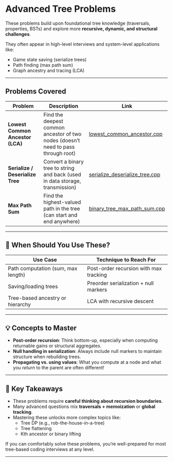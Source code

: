 ﻿# Advanced Tree Problems

These problems build upon foundational tree knowledge (traversals, properties, BSTs) and explore more **recursive, dynamic, and structural challenges**.

They often appear in high-level interviews and system-level applications like:
- Game state saving (serialize trees)
- Path finding (max path sum)
- Graph ancestry and tracing (LCA)

---

## Problems Covered

| Problem                          | Description                                                                       | Link                                                             |
|----------------------------------|-----------------------------------------------------------------------------------|------------------------------------------------------------------|
| **Lowest Common Ancestor (LCA)** | Find the deepest common ancestor of two nodes (doesn’t need to pass through root) | [lowest_common_ancestor.cpp](lowest_common_ancestor.cpp)         |
| **Serialize / Deserialize Tree** | Convert a binary tree to string and back (used in data storage, transmission)     | [serialize_deserialize_tree.cpp](serialize_deserialize_tree.cpp) |
| **Max Path Sum**                 | Find the highest-valued path in the tree (can start and end anywhere)             | [binary_tree_max_path_sum.cpp](binary_tree_max_path_sum.cpp)     |

---

## 🧩 When Should You Use These?

| Use Case                           | Technique to Reach For                 |
|------------------------------------|----------------------------------------|
| Path computation (sum, max length) | Post-order recursion with max tracking |
| Saving/loading trees               | Preorder serialization + null markers  |
| Tree-based ancestry or hierarchy   | LCA with recursive descent             |

---

## 💡 Concepts to Master

- **Post-order recursion**: Think bottom-up, especially when computing returnable gains or structural aggregates.
- **Null handling in serialization**: Always include null markers to maintain structure when rebuilding trees.
- **Propagating vs. using values**: What you compute at a node and what you *return* to the parent are often different!

---

## 🌳 Key Takeaways

- These problems require **careful thinking about recursion boundaries**.
- Many advanced questions mix **traversals + memoization** or **global tracking**.
- Mastering these unlocks more complex topics like:
  - Tree DP (e.g., rob-the-house-in-a-tree)
  - Tree flattening
  - Kth ancestor or binary lifting

If you can comfortably solve these problems, you’re well-prepared for most tree-based coding interviews at any level.

---
